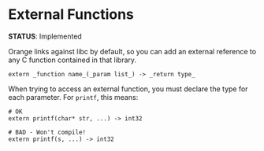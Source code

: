 # External Functions
**STATUS**: Implemented

Orange links against libc by default, so you can add an external reference to any C function contained in that library.

`extern _function name_(_param list_) -> _return type_` 

When trying to access an external function, you must declare the type for each parameter. For `printf`, this means:

``` 
# OK
extern printf(char* str, ...) -> int32 

# BAD - Won't compile!
extern printf(s, ...) -> int32
```
